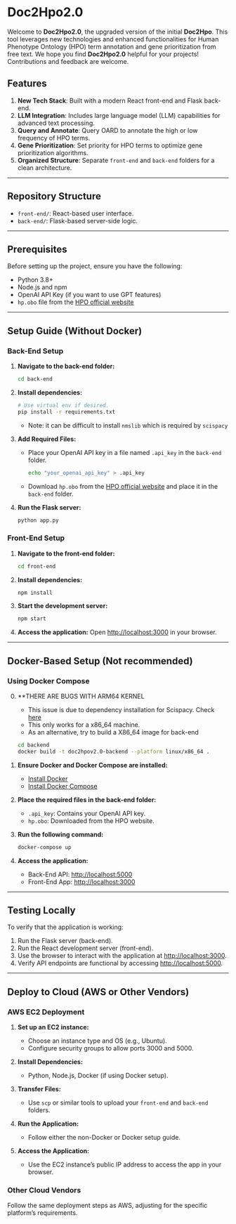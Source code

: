 # Doc2Hpo2.0

Welcome to **Doc2Hpo2.0**, the upgraded version of the initial **Doc2Hpo**. This tool leverages new technologies and enhanced functionalities for Human Phenotype Ontology (HPO) term annotation and gene prioritization from free text. We hope you find **Doc2Hpo2.0** helpful for your projects! Contributions and feedback are welcome.


## Features

1. **New Tech Stack**: Built with a modern React front-end and Flask back-end.
2. **LLM Integration**: Includes large language model (LLM) capabilities for advanced text processing.
3. **Query and Annotate**: Query OARD to annotate the high or low frequency of HPO terms.
4. **Gene Prioritization**: Set priority for HPO terms to optimize gene prioritization algorithms.
5. **Organized Structure**: Separate `front-end` and `back-end` folders for a clean architecture.

---

## Repository Structure
- `front-end/`: React-based user interface.
- `back-end/`: Flask-based server-side logic.

---

## Prerequisites

Before setting up the project, ensure you have the following:

- Python 3.8+
- Node.js and npm
- OpenAI API Key (if you want to use GPT features)
- `hp.obo` file from the [HPO official website](https://hpo.jax.org/data/ontology)

---

## Setup Guide (Without Docker)

### Back-End Setup

1. **Navigate to the back-end folder:**
   ```bash
   cd back-end
   ```
2. **Install dependencies:**
   ```bash
   # Use virtual env if desired.
   pip install -r requirements.txt
   ```
   - Note: it can be difficult to install `nmslib` which is required by `scispacy`
3. **Add Required Files:**
   - Place your OpenAI API key in a file named `.api_key` in the `back-end` folder.
     ```bash
     echo "your_openai_api_key" > .api_key
     ```
   - Download `hp.obo` from the [HPO official website](https://hpo.jax.org/data/ontology) and place it in the `back-end` folder.

4. **Run the Flask server:**
   ```bash
   python app.py
   ```

### Front-End Setup

1. **Navigate to the front-end folder:**
   ```bash
   cd front-end
   ```
2. **Install dependencies:**
   ```bash
   npm install
   ```
3. **Start the development server:**
   ```bash
   npm start
   ```
4. **Access the application:**
   Open [http://localhost:3000](http://localhost:3000) in your browser.

---

## Docker-Based Setup (Not recommended)

### Using Docker Compose

0. **THERE ARE BUGS WITH ARM64 KERNEL
   - This issue is due to dependency installation for Scispacy. Check [here](https://github.com/allenai/scispacy?tab=readme-ov-file#installation-note-nmslib)
   - This only works for a x86_64 machine.
   - As an alternative, try to build a X86_64 image for back-end
   ```sh
   cd backend
   docker build -t doc2hpov2.0-backend --platform linux/x86_64 .
   ```

1. **Ensure Docker and Docker Compose are installed:**
   - [Install Docker](https://docs.docker.com/get-docker/)
   - [Install Docker Compose](https://docs.docker.com/compose/install/)

2. **Place the required files in the back-end folder:**
   - `.api_key`: Contains your OpenAI API key.
   - `hp.obo`: Downloaded from the HPO website.

3. **Run the following command:**
   ```bash
   docker-compose up
   ```

4. **Access the application:**
   - Back-End API: [http://localhost:5000](http://localhost:5000)
   - Front-End App: [http://localhost:3000](http://localhost:3000)

---

## Testing Locally

To verify that the application is working:
1. Run the Flask server (back-end).
2. Run the React development server (front-end).
3. Use the browser to interact with the application at [http://localhost:3000](http://localhost:3000).
4. Verify API endpoints are functional by accessing [http://localhost:5000](http://localhost:5000).

---

## Deploy to Cloud (AWS or Other Vendors)

### AWS EC2 Deployment

1. **Set up an EC2 instance:**
   - Choose an instance type and OS (e.g., Ubuntu).
   - Configure security groups to allow ports 3000 and 5000.

2. **Install Dependencies:**
   - Python, Node.js, Docker (if using Docker setup).

3. **Transfer Files:**
   - Use `scp` or similar tools to upload your `front-end` and `back-end` folders.

4. **Run the Application:**
   - Follow either the non-Docker or Docker setup guide.

5. **Access the Application:**
   - Use the EC2 instance’s public IP address to access the app in your browser.

### Other Cloud Vendors

Follow the same deployment steps as AWS, adjusting for the specific platform’s requirements.

